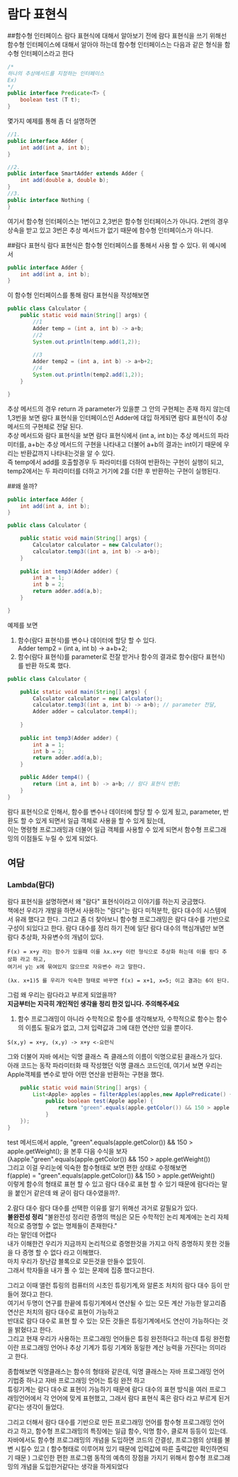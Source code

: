 # 람다 표현식

##함수형 인터페이스 
람다 표현식에 대해서 알아보기 전에 람다 표현식을 쓰기 위해선 함수형 인터페이스에 대해서 알아야 하는데 함수형 인터페이스는 다음과 같은 형식을 함수형 인터페이스라고 한다  
```java
/*
하나의 추상메서드를 지정하는 인터페이스
Ex)
*/
public interface Predicate<T> {
    boolean test (T t);
}
```

몇가지 예제를 통해 좀 더 설명하면
```java
//1.
public interface Adder {
    int add(int a, int b);
}

//2.
public interface SmartAdder extends Adder {
    int add(double a, double b);
}
//3.
public interface Nothing {
}
```
여기서 함수형 인터페이스는 1번이고 2,3번은 함수형 인터페이스가 아니다.
2번의 경우 상속을 받고 있고 3번은 추상 메서드가 없기 때문에 함수형 인터페이스가 아니다.

##람다 표현식
람다 표현식은 함수형 인터페이스를 통해서 사용 할 수 있다.
위 예시에서
```java
public interface Adder {
    int add(int a, int b);
}
```
이 함수형 인터페이스를 통해 람다 표현식을 작성해보면  
```java
public class Calculator {
    public static void main(String[] args) {
        //1
        Adder temp = (int a, int b) -> a+b;
        //2
        System.out.println(temp.add(1,2));
        
        //3
        Adder temp2 = (int a, int b) -> a+b+2;
        //4
        System.out.println(temp2.add(1,2));
    }

}
```
추상 메서드의 경우 return 과 parameter가 있을뿐 그 안의 구현체는 존재 하지 않는데 1,3번을 보면 람다 표현식을 인터페이스인 Adder에 대입 하게되면 람다 표현식이 추상 메서드의 구현체로 전달 된다.  
추상 메서드와 람다 표현식을 보면 람다 표현식에서 (int a, int b)는 추상 메서드의 파라미터를, a+b는 추상 메서드의 구현을 나타내고 더불어 a+b의 결과는 int이기 때문에 우리는 반환값까지 나타내는것을 알 수 있다.  
즉 temp에서 add를 호출할경우 두 파라미터를 더하여 반환하는 구현이 실행이 되고, temp2에서는 두 파라미터를 더하고 거기에 2를 더한 후 반환하는 구현이 실행된다.  

##왜 쓸까?
```java
public interface Adder {
    int add(int a, int b);
}
```
```java
public class Calculator {

    public static void main(String[] args) {
        Calculator calculator = new Calculator();
        calculator.temp3((int a, int b) -> a+b);
    }
    
    public int temp3(Adder adder) {
        int a = 1;
        int b = 2;
        return adder.add(a,b);
    }

}
```
예제를 보면  
1. 함수(람다 표현식)를 변수나 데이터에 할당 할 수 있다.  
        Adder temp2 = (int a, int b) -> a+b+2;
2. 함수(람다 표현식)를 parameter로 전잘 받거나 함수의 결과로 함수(람다 표현식)를 반환 하도록 했다.
```java
public class Calculator {

    public static void main(String[] args) {
        Calculator calculator = new Calculator();
        calculator.temp3((int a, int b) -> a+b); // parameter 전달,
        Adder adder = calculator.temp4();
        
    }
    
    public int temp3(Adder adder) {
        int a = 1;
        int b = 2;
        return adder.add(a,b);
    }

    public Adder temp4() {
        return (int a, int b) -> a+b; // 람다 표현식 반환;
    }
}
```
람다 표현식으로 인해서, 함수를 변수나 데이터에 할당 할 수 있게 됬고, parameter, 반환도 할 수 있게 되면서 일급 객체로 사용을 할 수 있게 됬는데,  
이는 명령형 프로그래밍과 더불어 일급 객체를 사용할 수 있게 되면서 함수형 프로그래밍의 이점들도 누릴 수 있게 되었다.  

## 여담
### Lambda(람다)
람다 표현식을 설명하면서 왜 "람다" 표현식이라고 이야기를 하는지 궁금했다.  
책에선 우리가 개발을 하면서 사용하는 "람다"는 람다 미적분학, 람다 대수의 시스템에서 유래 했다고 한다.
그리고 좀 더 찾아보니 함수형 프로그래밍은  람다 대수를 기반으로 구성이 되있다고 한다.
람다 대수를 정리 하기 전에 일단 람다 대수의 핵심개념만 보면 람다 추상화, 자유변수의 개념이 있다.
```
F(x) = x+y 라는 함수가 있을때 이를 λx.x+y 이런 형식으로 추상화 하는데 이를 람다 추상화 라고 하고,
여기서 y는 x에 묶여있지 않으므로 자유변수 라고 말한다.

(λx. x+1)5 를 우리가 익숙한 형태로 바꾸면 f(x) = x+1, x=5; 이고 결과는 6이 된다.
```
그럼 왜 우리는 람다라고 부르게 되었을까?  
**지금부터는 지극히 개인적인 생각을 정리 한것 입니다. 주의해주세요**  
1. 함수
프로그래밍이 아니라 수학적으로 함수를 생각해보자, 수학적으로 함수는 함수의 이름도 필요가 없고, 그저 입력값과 그에 대한 연산만 있을 뿐이다.  
```
S(x,y) = x+y, (x,y) -> x+y <-요런식
```
그와 더불어 자바 에서는 익명 클래스 즉 클래스의 이름이 익명으로된 클래스가 있다.  
아래 코드는 동작 파라미터화 때 작성했던 익명 클래스 코드인데, 여기서 보면 우리는 Apple객체를 변수로 받아 어떤 연산을 반환하는 구현을 했다.  
```java
    public static void main(String[] args) {
        List<Apple> apples = filterApples(apples,new ApplePredicate() {
            public boolean test(Apple apple) {
                return "green".equals(apple.getColor()) && 150 > apple.getWeight();
            }       
    });
}
```  
test 메서드에서 apple, "green".equals(apple.getColor()) && 150 > apple.getWeight(); 을 본후 다음 수식을 보자  
(λapple."green".equals(apple.getColor()) && 150 > apple.getWeight())  
그리고 이걸 우리눈에 익숙한 함수형태로 보면 편한 상태로 수정해보면  
f(apple) = "green".equals(apple.getColor()) && 150 > apple.getWeight()  
이렇게 함수의 형태로 표현 할 수 있고 람다 대수로 표현 할 수 있기 때문에 람다라는 말을 붙인거 같은데 왜 굳이 람다 대수였을까?.  

2.람다 대수 
람다 대수를 선택한 이유를 알기 위해선 과거로 갈필요가 있다.  
**불완전성 정리**
"불완전성 정리란 증명의 핵심은 모든 수학적인 논리 체계에는 논리 자체적으로 증명할 수 없는 명제들이 존재한다."  
라는 말인데 어렵다  
내가 이해한건 우리가 지금까지 논리적으로 증명한것을 가지고 아직 증명하지 못한 것들을 다 증명 할 수 없다 라고 이해했다.  
마치 우리가 장난감 블록으로 모든것을 만들수 없듯이.  
그래서 학자들을 내가 풀 수 있는 문제에 집중 했다고한다.  

그리고 이때 앨런 튜링의 컴퓨터의 시초인 튜링기계,와 알론조 처치의 람다 대수 등이 만들어 졌다고 한다.  
여기서 두명이 연구를 한끝에 튜링기계에서 연산될 수 있는 모든 계산 가능한 알고리즘 연산은 처치의 람다 대수로 표현이 가능하고  
반대로 람다 대수로 표현 할 수 있는 모든 것들은 튜링기계에서도 연산이 가능하다는 것을 밝혔다고 한다.  
그리고 현재 우리가 사용하는 프로그래밍 언어들은 튜링 완전하다고 하는데 튜링 완전함이란 프로그래밍 언어나 추상 기계가 튜링 기계와 동일한 계산 능력을 가진다는 의미라고 한다.  

종합해보면 익명클래스는 함수의 형태와 같은데, 익명 클래스는 자바 프로그래밍 언어 기법중 하나고 자바 프로그래밍 언어는 튜링 완전 하고  
튜링기계는 람다 대수로 표현이 가능하기 때문에 람다 대수의 표현 방식을 여러 프로그래밍언어에서 각 언어에 맞게 표현했고, 그래서 람다 표현식 혹은 람다 라고 부르게 된거같다는 생각이 들었다.  

그리고 더해서 람다 대수를 기반으로 만든 프로그래밍 언어를 함수형 프로그래밍 언어 라고 하고, 함수형 프로그래밍의 특징에는 일급 함수, 익명 함수, 클로져 등등이 있는데.  
자바에서도 함수형 프로그래밍의 개념을 도입하면 코드의 간결성, 프로그램의 상태를 불변 시킬수 있고 ( 함수형태로 이루어져 있기 때문에 입력값에 따른 출력값만 확인하면되기 때문 ) 그로인한 편한 프로그램 동작의 예측의 장점을 가지기 위해서 함수형 프로그래밍의 개념을 도입한거같다는 생각을 하게되었다 
